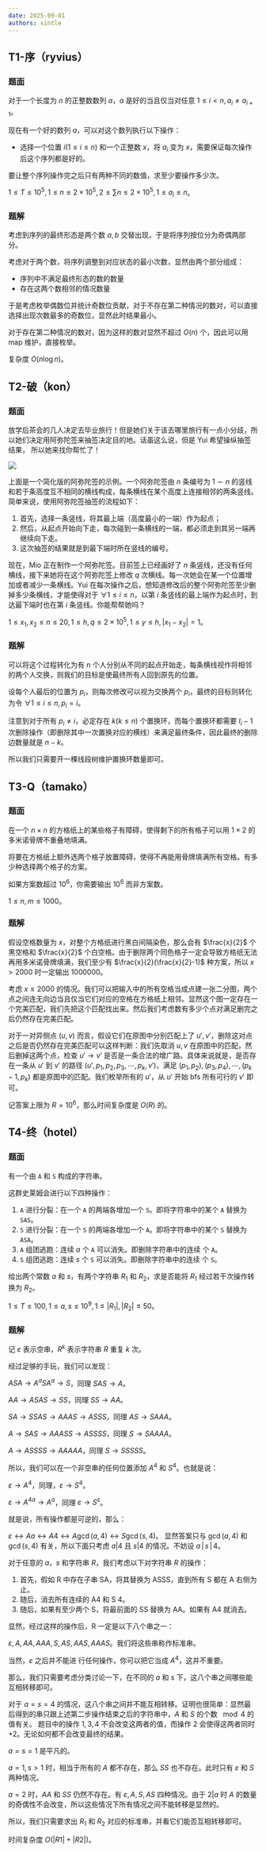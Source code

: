 ```yaml
---
date: 2025-09-01
authors: sintle
---
```


## T1-序（ryvius）

### 题面

对于一个长度为 $n$ 的正整数数列 $a$，$a$ 是好的当且仅当对任意 $1\leq i<n,a_i\not=a_{i+1}$。

现在有一个好的数列 $a$，可以对这个数列执行以下操作：

-   选择一个位置 $i(1\leq i\leq n)$ 和一个正整数 $x$，将 $a_i$ 变为 $x$，需要保证每次操作后这个序列都是好的。

要让整个序列操作完之后只有两种不同的数值，求至少要操作多少次。

$1\leq T\leq10^5,1\leq n\leq2\times10^5,2\leq \sum n\leq 2\times10^5,1\leq a_i\leq n$。

### 题解

考虑到序列的最终形态是两个数 $a,b$ 交替出现，于是将序列按位分为奇偶两部分。

考虑对于两个数，将序列调整到对应状态的最小次数，显然由两个部分组成：

-   序列中不满足最终形态的数的数量
-   存在这两个数相邻的情况数量

于是考虑枚举偶数位并统计奇数位贡献，对于不存在第二种情况的数对，可以直接选择出现次数最多的奇数位，显然此时结果最小。

对于存在第二种情况的数对，因为这样的数对显然不超过 $O(n)$ 个，因此可以用 map 维护，直接枚举。

复杂度 $O(n\log n)$。

## T2-破（kon）

### 题面

放学后茶会的几人决定去毕业旅行！但是她们关于该去哪里旅行有一点小分歧，所以她们决定用阿弥陀签来抽签决定目的地。话虽这么说，但是 Yui 希望操纵抽签结果， 所以她来找你帮忙了！

![](https://storage.simpletex.cn/view/ffS1yLXGkvVvwFTuadk3swIMFCpyIrYVE)

上面是一个简化版的阿弥陀签的示例。一个阿弥陀签由 $n$ 条编号为 $1\sim n$ 的竖线和若于条高度互不相同的横线构成，每条横线在某个高度上连接相邻的两条竖线。简单来说，使用阿弥陀签抽签的流程如下：

1.  首先，选择一条竖线，将其最上端（高度最小的一端）作为起点；
2.  然后，从起点开始向下走，每次碰到一条横线的一端，都必须走到其另一端再继续向下走。
3.  这次抽签的结果就是到最下端时所在竖线的编号。

现在，Mio 正在制作一个阿弥陀签。目前签上已经画好了 $n$ 条竖线，还没有任何横线，接下来她将在这个阿弥陀签上修改 $q$ 次横线。每一次她会在某一个位置增加或者减少一条横线。Yui 在每次操作之后，想知道修改后的整个阿弥陀签至少删掉多少条横线，才能使得对于 $\forall 1\leq i\leq n$，以第 $i$ 条竖线的最上端作为起点时，到达最下端时也在第 $i$ 条竖线。你能帮帮她吗？

$1\leq x_1,x_2\leq n\leq 20,1\leq h,q\leq 2\times10^5,1\leq y\leq h,|x_1-x_2|=1$。

### 题解

可以将这个过程转化为有 $n$ 个人分别从不同的起点开始走，每条横线视作将相邻的两个人交换，则我们的目标是使最终所有人回到原先的位置。

设每个人最后的位置为 $p_i$，则每次修改可以视为交换两个 $p_i$，最终的目标则转化为令 $\forall 1\leq i\leq n,p_i=i$。

注意到对于所有 $p_i\not=i$，必定存在 $k(k\leq n)$ 个置换环，而每个置换环都需要 $l_i-1$ 次删除操作（即删除其中一次置换对应的横线）来满足最终条件，因此最终的删除边数量就是 $n-k$。

所以我们只需要开一棵线段树维护置换环数量即可。

## T3-Q（tamako）

### 题面

在一个 $n\times n$ 的方格纸上的某些格子有障碍，使得剩下的所有格子可以用 $1\times 2$ 的多米诺骨牌不重叠地填满。

将要在方格纸上额外选两个格子放置障碍，使得不再能用骨牌填满所有空格。有多少种选择两个格子的方案。

如果方案数超过 $10^6$，你需要输出 $10^6$ 而非方案数。

$1\leq n,m\leq 1000$。

### 题解

假设空格数量为 $x$，对整个方格纸进行黑白间隔染色，那么会有 $\frac{x}{2}$ 个黑空格和 $\frac{x}{2}$ 个白空格。由于删除两个同色格子一定会导致方格纸无法再用多米诺骨牌填满，我们至少有 $\frac{x}{2}(\frac{x}{2}-1)$ 种方案，所以 $x>2000$ 时一定输出 $1000000$。

考虑 $x\leq2000$ 的情况。我们可以把输入中的所有空格当成点建一张二分图，两个点之间连无向边当且仅当它们对应的空格在方格纸上相邻。显然这个图一定存在一个完美匹配，我们先把这个匹配找出来。然后我们考虑数有多少个点对满足删完之后仍然存在完美匹配。

对于一对异侧点 $(u,v)$ 而言，假设它们在原图中分别匹配上了 $u',v'$，删除这对点之后是否仍然存在完美匹配可以这样判断：我们先取消 $u,v$ 在原图中的匹配，然后删掉这两个点，检查 $u'\rightarrow v'$ 是否是一条合法的增广路。具体来说就是，是否存在一条从 $u'$ 到 $v'$ 的路径 $(u',p_1,p_2,p_3,\cdots,p_k,v')$，满足 $(p_1,p_2),(p_3,p_4),\cdots,(p_k−1,p_k)$ 都是原图中的匹配。我们枚举所有的 $u'$，从 $u'$ 开始 bfs 所有可行的 $v'$ 即可。

记答案上限为 $R=10^6$，那么时间复杂度是 $O(R)$ 的。

## T4-终（hotel）

### 题面

有一个由 `A` 和 `S` 构成的字符串。

这群史莱姆会进行以下四种操作：

1.  `A` 进行分裂：在一个 `A` 的两端各增加一个 `S`。即将字符串中的某个 `A` 替换为 `SAS`。
2.  `S` 进行分裂：在一个 `S` 的两端各增加一个 `A`。即将字符串中的某个 `S` 替换为 `ASA`。
3.  `A` 组团逃跑：连续 $a$ 个 `A` 可以消失。即删除字符串中的连续 个 `A`。
4.  `S` 组团逃跑：连续 $s$ 个 `S` 可以消失。即删除字符串中的连续 个 `S`。

给出两个常数 $a$ 和 $s$，有两个字符串 $R_1$ 和 $R_2$，求是否能将 $R_1$ 经过若干次操作转换为 $R_2$。 

$1\leq T\leq100,1\leq a,s\leq10^9,1\leq|R_1|,|R_2|\leq50$。

### 题解

记 $\varepsilon$ 表示空串，$R^k$ 表示字符串 $R$ 重复 $k$ 次。

经过足够的手玩，我们可以发现：

$ASA\rightarrow A^aSA^a\rightarrow S$，同理 $SAS\rightarrow A$。

$AA\rightarrow ASAS\rightarrow SS$，同理 $SS\rightarrow AA$。

$SA\rightarrow SSAS\rightarrow AAAS\rightarrow ASSS$，同理 $AS\rightarrow SAAA$。

$A\rightarrow SAS\rightarrow AAASS\rightarrow ASSSS$，同理 $S\rightarrow SAAAA$。

$A\rightarrow ASSSS\rightarrow AAAAA$，同理 $S\rightarrow SSSSS$。

所以，我们可以在一个非空串的任何位置添加 $A^4$ 和 $S^4$。也就是说：

$\varepsilon\rightarrow A^4$，同理，$\varepsilon\rightarrow S^4$。

$\varepsilon\rightarrow A^{4a}\rightarrow A^a$，同理 $\varepsilon\rightarrow S^s$。 

就是说，所有操作都是可逆的，那么：

$\varepsilon\leftrightarrow Aa\leftrightarrow A4\leftrightarrow A\gcd (a,4)\leftrightarrow S \gcd (s,4)$。 显然答案只与 $\gcd(a,4)$ 和 $\gcd(s,4)$ 有关，所以下面只考虑 $a|4$ 且 $s|4$ 的情况。不妨设 $a\,|\,s\,|\,4$。 

对于任意的 $a$，$s$ 和字符串 $R$，我们考虑以下对字符串 $R$ 的操作：

1.   首先，假如 R 中存在子串 SA，将其替换为 ASSS，直到所有 S 都在 A 右侧为 止。
2.   随后，消去所有连续的 A4 和 S 4。
3.   随后，如果有至少两个 S，将最前面的 SS 替换为 AA。如果有 A4 就消去。 

显然，经过这样的操作后，R 一定是以下八个串之一：

$\varepsilon,A,AA,AAA,S,AS,AAS,AAAS$。我们将这些串称作标准串。

当然，$\varepsilon$ 之后并不能进 行任何操作，你可以把它当成 $A^4$，这并不重要。 

那么，我们只需要考虑分类讨论一下，在不同的 $a$ 和 $s$ 下，这八个串之间哪些能互相转移即可。

对于 $a=s=4$ 的情况，这八个串之间并不能互相转移。证明也很简单：显然最后得到的串只跟上述第二步操作结束之后的字符串中，$A$ 和 $S$ 的个数 $\mod4$ 的值有关。 题目中的操作 $1,3,4$ 不会改变这两者的值，而操作 $2$ 会使得这两者同时 $+2$。无论如何都不会改变最终的结果。

$a=s=1$ 是平凡的。

$a=1,s>1$ 时，相当于所有的 $A$ 都不存在，那么 $SS$ 也不存在。此时只有 $\varepsilon$ 和 $S$ 两种情况。

$a=2$ 时，$AA$ 和 $SS$ 仍然不存在。有 $\varepsilon,A,S,AS$ 四种情况。由于 $2|a$ 时 $A$ 的数量的奇偶性不会改变，所以这些情况下所有情况之间不能转移是显然的。

所以，我们只需要求出 $R_1$ 和 $R_2$ 对应的标准串，并看它们能否互相转移即可。

时间复杂度 $O(|R1|+|R2|)$。